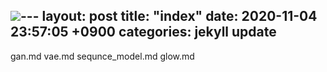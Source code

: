 ![](assets/2020-11-04-index-68b329da.seq)---
layout: post
title:  "index"
date:   2020-11-04 23:57:05 +0900
categories: jekyll update
---
gan.md
vae.md
sequnce_model.md
glow.md
